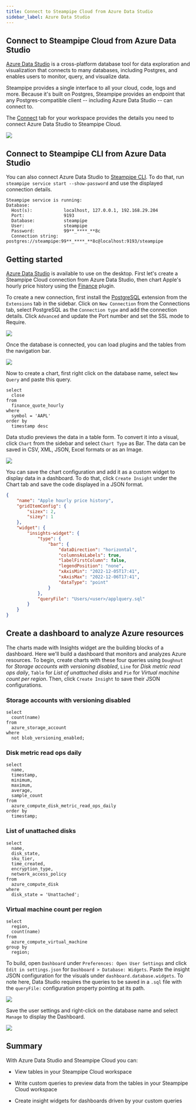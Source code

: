 ```yaml
---
title: Connect to Steampipe Cloud from Azure Data Studio
sidebar_label: Azure Data Studio
---
```


##  Connect to Steampipe Cloud from Azure Data Studio

[Azure Data Studio](https://azure.microsoft.com/en-us/products/data-studio/) is a cross-platform database tool for data exploration and visualization that connects to many databases, including Postgres, and enables users to monitor, query, and visualize data.

Steampipe provides a single interface to all your cloud, code, logs and more. Because it's built on Postgres, Steampipe provides an endpoint that any Postgres-compatible client -- including Azure Data Studio -- can connect to.

The [Connect](/docs/cloud/integrations/overview) tab for your workspace provides the details you need to connect Azure Data Studio to Steampipe Cloud.

<div style={{"marginBottom":"2em","borderWidth":"thin", "borderStyle":"solid", "borderColor":"lightgray", "padding":"20px", "width":"90%"}}>
<img src="/images/docs/cloud/steampipe-cloud-connect-details.jpg" />
</div>

##  Connect to Steampipe CLI from Azure Data Studio

You can also connect Azure Data Studio to [Steampipe CLI](https://steampipe.io/downloads). To do that, run `steampipe service start --show-password` and use the displayed connection details.

```
Steampipe service is running:
Database:
  Host(s):            localhost, 127.0.0.1, 192.168.29.204
  Port:               9193
  Database:           steampipe
  User:               steampipe
  Password:           99**_****_**8c
  Connection string:  postgres://steampipe:99**_****_**8c@localhost:9193/steampipe
  ```

## Getting started

[Azure Data Studio](https://learn.microsoft.com/en-gb/sql/azure-data-studio/download-azure-data-studio?view=sql-server-ver16) is available to use on the desktop. First let's create a Steampipe Cloud connection from Azure Data Studio, then chart Apple's hourly price history using the [Finance](https://hub.steampipe.io/plugins/turbot/finance) plugin.

To create a new connection, first install the [PostgreSQL](https://learn.microsoft.com/en-gb/sql/azure-data-studio/extensions/postgres-extension?view=sql-server-ver16) extension from the `Extensions` tab in the sidebar. Click on `New Connection` from the Connections tab, select PostgreSQL as the `Connection type` and add the connection details. Click `Advanced` and update the Port number and set the SSL mode to Require.

<div style={{"marginTop":"1em", "marginBottom":"1em", "width":"90%"}}>
<img src="/images/docs/cloud/azure-datastudio-connection-success.png" />
</div>

Once the database is connected, you can load plugins and the tables from the navigation bar.

<div style={{"marginTop":"1em", "marginBottom":"1em", "width":"50%"}}>
<img src="/images/docs/cloud/azure-datastudio-navigatonbar.png" />
</div>

Now to create a chart, first right click on the database name, select `New Query` and paste this query.

```
select
  close
from
  finance_quote_hourly
where
  symbol = 'AAPL'
order by
  timestamp desc
```

Data studio previews the data in a table form. To convert it into a visual, click `Chart` from the sidebar and select `Chart Type` as Bar. The data can be saved in CSV, XML, JSON, Excel formats or as an Image.

<div style={{"marginTop":"1em", "marginBottom":"1em"}}>
<img src="/images/docs/cloud/azure-datastudio-appl-barchart.png" />
</div>

You can save the chart configuration and add it as a custom widget to display data in a dashboard. To do that, click `Create Insight` under the Chart tab and save the code displayed in a JSON format.

```json
{
    "name": "Apple hourly price history",
    "gridItemConfig": {
        "sizex": 2,
        "sizey": 1
    },
    "widget": {
        "insights-widget": {
            "type": {
                "bar": {
                    "dataDirection": "horizontal",
                    "columnsAsLabels": true,
                    "labelFirstColumn": false,
                    "legendPosition": "none",
                    "xAxisMin": "2022-12-05T17:41",
                    "xAxisMax": "2022-12-06T17:41",
                    "dataType": "point"
                }
            },
            "queryFile": "Users/<user>/applquery.sql"
        }
    }
}
```

## Create a dashboard to analyze Azure resources

The charts made with Insights widget are the building blocks of a dashboard. Here we'll build a dashboard that monitors and analyzes Azure resources. To begin, create charts with these four queries using `Doughnut` for *Storage accounts with versioning disabled*, `Line` for *Disk metric read ops daily*, `Table` for *List of unattached disks* and `Pie` for *Virtual machine count per region*. Then, click `Create Insight` to save their JSON configurations.

### Storage accounts with versioning disabled

```
select
  count(name)
from
  azure_storage_account
where
  not blob_versioning_enabled;
  ```

### Disk metric read ops daily

```
select
  name,
  timestamp,
  minimum,
  maximum,
  average,
  sample_count
from
  azure_compute_disk_metric_read_ops_daily
order by
  timestamp;
  ```

### List of unattached disks

```
select
  name,
  disk_state,
  sku_tier,
  time_created,
  encryption_type,
  network_access_policy
from
  azure_compute_disk
where
  disk_state = 'Unattached';
  ```
### Virtual machine count per region

```
select
  region,
  count(name)
from
  azure_compute_virtual_machine
group by
  region;
  ```

To build, open `Dashboard` under `Preferences: Open User Settings` and click `Edit in settings.json` for  `Dashboard > Database: Widgets`. Paste the insight JSON configuration for the visuals under `dashboard.database.widgets`. To note here, Data Studio requires the queries to be saved in a `.sql` file with the `queryFile:` configuration property pointing at its path.

<div style={{"marginTop":"1em", "marginBottom":"1em", "width":"50%"}}>
<img src="/images/docs/cloud/azure-datastudio-widget-config.png" />
</div>

Save the user settings and right-click on the database name and select `Manage` to display the Dashboard.

<div style={{"marginTop":"1em", "marginBottom":"1em", "width":"90%"}}>
<img src="/images/docs/cloud/azure-datastudio-dashboard.png" />
</div>

## Summary

With Azure Data Studio and Steampipe Cloud you can:

- View tables in your Steampipe Cloud workspace

- Write custom queries to preview data from the tables in your Steampipe Cloud workspace

- Create insight widgets for dashboards driven by your custom queries
